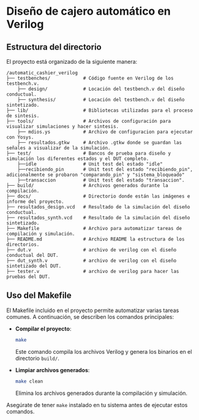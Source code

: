 # Diseño de cajero automático en Verilog

## Estructura del directorio

El proyecto está organizado de la siguiente manera:

```
/automatic_cashier_verilog
├── testbenches/            # Código fuente en Verilog de los testbench.v.
    ├── design/             # Locación del testbench.v del diseño conductual.
    ├── synthesis/          # Locación del testbench.v del diseño sintetizado.
├── lib/                    # Bibliotecas utilizadas para el proceso de sintesis.
├── tools/                  # Archivos de configuración para visualizar simulaciones y hacer sintesis.
    ├── mdios.ys            # Archivo de configuracion para ejecutar con Yosys.
    ├── resultados.gtkw     # Archivo .gtkw donde se guardan las señales a visualizar de la simulación.
├── test/                   # Bancos de prueba para diseño y simulación los diferentes estados y el DUT completo.
    ├──idle                 # Unit test del estado "idle"
    ├──recibiendo_pin       # Unit test del estado "recibiendo_pin", adicionalmente se probaron "comparando_pin" y "sistema_bloqueado"
    ├──transaccion          # Unit test del estado "transaccion".
├── build/                  # Archivos generados durante la compilación.
├── docs/                   # Directorio donde están las imágenes e informe del proyecto.
├── resultados_design.vcd   # Resultado de la simulación del diseño conductual.
├── resultados_synth.vcd    # Resultado de la simulación del diseño sintetizado.
├── Makefile                # Archivo para automatizar tareas de compilación y simulación.
├── README.md               # Archivo README la estructura de los directorios.
├── dut.v                   # archivo de verilog con el diseño conductual del DUT.
├── dut_synth.v             # archivo de verilog con el diseño sintetizado del DUT.
├── tester.v                # archivo de verilog para hacer las pruebas del DUT.
```

## Uso del Makefile

El Makefile incluido en el proyecto permite automatizar varias tareas comunes. A continuación, se describen los comandos principales:

- **Compilar el proyecto**:
    ```bash
    make
    ```
    Este comando compila los archivos Verilog y genera los binarios en el directorio `build/`.

- **Limpiar archivos generados**:
    ```bash
    make clean
    ```
    Elimina los archivos generados durante la compilación y simulación.

Asegúrate de tener `make` instalado en tu sistema antes de ejecutar estos comandos.
